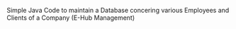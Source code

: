 Simple Java Code to maintain a Database concering various Employees and Clients of a Company (E-Hub Management)

